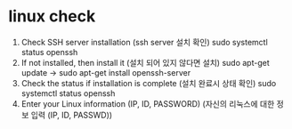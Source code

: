 # linux check
1.  Check SSH server installation (ssh server 설치 확인)
   sudo systemctl status openssh
2.  If not installed, then install it (설치 되어 있지 않다면 설치)
   sudo apt-get update -> sudo apt-get install openssh-server
3.  Check the status if installation is complete (설치 완료시 상태 확인)
   sudo systemctl status openssh
4.  Enter your Linux information (IP, ID, PASSWORD) (자신의 리눅스에 대한 정보 입력 (IP, ID, PASSWD))
